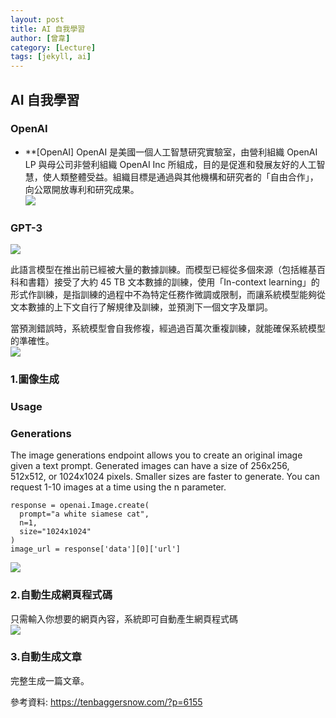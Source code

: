 ```yaml
---
layout: post
title: AI 自我學習
author: [曾韋]
category: [Lecture]
tags: [jekyll, ai]
---
```


AI 自我學習
---
### OpenAI

* **[OpenAI]
OpenAI 是美國一個人工智慧研究實驗室，由營利組織 OpenAI LP 與母公司非營利組織 OpenAI Inc 所組成，目的是促進和發展友好的人工智慧，使人類整體受益。組織目標是通過與其他機構和研究者的「自由合作」，向公眾開放專利和研究成果。<br>
![](https://tenbaggersnow.com/wp-content/uploads/2021/01/openai-1-320x133.png)

### GPT-3
![](https://tenbaggersnow.com/wp-content/uploads/2021/01/1_jfPejaM39BLFhR6FMD-pPQ-1-580x326.png)

此語言模型在推出前已經被大量的數據訓練。而模型已經從多個來源（包括維基百科和書籍）接受了大約 45 TB 文本數據的訓練，使用「In-context learning」的形式作訓練，是指訓練的過程中不為特定任務作微調或限制，而讓系統模型能夠從文本數據的上下文自行了解規律及訓練，並預測下一個文字及單詞。<br>

當預測錯誤時，系統模型會自我修複，經過過百萬次重複訓練，就能確保系統模型的準確性。<br>
![](https://github.com/wiwi22109/AI-course/blob/gh-pages/images/03-gpt3-training-step-back-prop.gif)



### 1.圖像生成<br>
### Usage<br>
### Generations<br>
The image generations endpoint allows you to create an original image given a text prompt. Generated images can have a size of 256x256, 512x512, or 1024x1024 pixels. Smaller sizes are faster to generate. You can request 1-10 images at a time using the n parameter.<br>
```
response = openai.Image.create(
  prompt="a white siamese cat",
  n=1,
  size="1024x1024"
)
image_url = response['data'][0]['url']
```
![](https://cdn.openai.com/API/images/guides/image_generation_simple.webp)

### 2.自動生成網頁程式碼<br>
只需輸入你想要的網頁內容，系統即可自動產生網頁程式碼<br>
![](https://tenbaggersnow.com/wp-content/uploads/2021/01/https___bucketeer-e05bbc84-baa3-437e-9518-adb32be77984.s3.amazonaws.com_public_images_033c8f8c-8d90-4395-91de-5c988bec128c_600x364.gif)

### 3.自動生成文章<br>
完整生成一篇文章。<br>

參考資料:
https://tenbaggersnow.com/?p=6155
